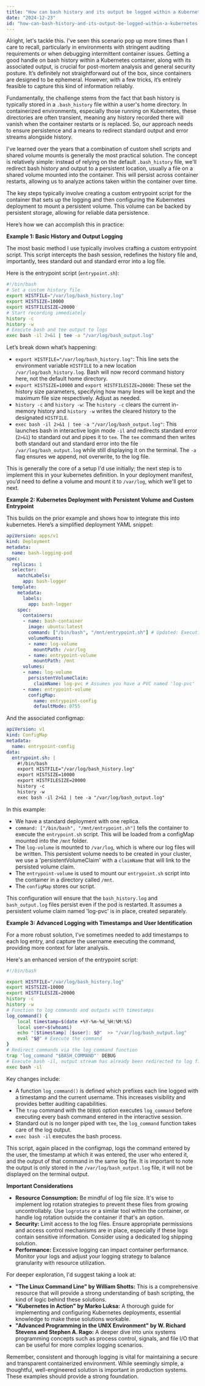```yaml
---
title: "How can bash history and its output be logged within a Kubernetes container?"
date: "2024-12-23"
id: "how-can-bash-history-and-its-output-be-logged-within-a-kubernetes-container"
---
```


Alright, let's tackle this. I've seen this scenario pop up more times than I care to recall, particularly in environments with stringent auditing requirements or when debugging intermittent container issues. Getting a good handle on bash history within a Kubernetes container, along with its associated output, is crucial for post-mortem analysis and general security posture. It’s definitely not straightforward out of the box, since containers are designed to be ephemeral. However, with a few tricks, it’s entirely feasible to capture this kind of information reliably.

Fundamentally, the challenge stems from the fact that bash history is typically stored in a `.bash_history` file within a user's home directory. In containerized environments, especially those running on Kubernetes, these directories are often transient, meaning any history recorded there will vanish when the container restarts or is replaced. So, our approach needs to ensure persistence and a means to redirect standard output and error streams alongside history.

I've learned over the years that a combination of custom shell scripts and shared volume mounts is generally the most practical solution. The concept is relatively simple: instead of relying on the default `.bash_history` file, we'll redirect bash history and output to a persistent location, usually a file on a shared volume mounted into the container. This will persist across container restarts, allowing us to analyze actions taken within the container over time.

The key steps typically involve creating a custom entrypoint script for the container that sets up the logging and then configuring the Kubernetes deployment to mount a persistent volume. This volume can be backed by persistent storage, allowing for reliable data persistence.

Here’s how we can accomplish this in practice:

**Example 1: Basic History and Output Logging**

The most basic method I use typically involves crafting a custom entrypoint script. This script intercepts the bash session, redefines the history file and, importantly, tees standard out and standard error into a log file.

Here is the entrypoint script (`entrypoint.sh`):

```bash
#!/bin/bash
# Set a custom history file
export HISTFILE="/var/log/bash_history.log"
export HISTSIZE=10000
export HISTFILESIZE=20000
# Start recording immediately
history -c
history -w
# Execute bash and tee output to logs
exec bash -il 2>&1 | tee -a "/var/log/bash_output.log"
```

Let’s break down what’s happening:

*   `export HISTFILE="/var/log/bash_history.log"`: This line sets the environment variable `HISTFILE` to a new location `/var/log/bash_history.log`. Bash will now record command history here, not the default home directory.
*   `export HISTSIZE=10000` and `export HISTFILESIZE=20000`: These set the history size parameters, specifying how many lines will be kept and the maximum file size respectively. Adjust as needed.
*   `history -c` and `history -w`: The `history -c` clears the current in-memory history and `history -w` writes the cleared history to the designated `HISTFILE`.
*   `exec bash -il 2>&1 | tee -a "/var/log/bash_output.log"`: This launches bash in interactive login mode `-il` and redirects standard error (`2>&1`) to standard out and pipes it to `tee`. The `tee` command then writes both standard out and standard error into the file `/var/log/bash_output.log` while still displaying it on the terminal. The `-a` flag ensures we append, not overwrite, to the log file.

This is generally the core of a setup I'd use initially; the next step is to implement this in your kubernetes definition. In your deployment manifest, you’d need to define a volume and mount it to `/var/log`, which we'll get to next.

**Example 2: Kubernetes Deployment with Persistent Volume and Custom Entrypoint**

This builds on the prior example and shows how to integrate this into kubernetes. Here’s a simplified deployment YAML snippet:

```yaml
apiVersion: apps/v1
kind: Deployment
metadata:
  name: bash-logging-pod
spec:
  replicas: 1
  selector:
    matchLabels:
      app: bash-logger
  template:
    metadata:
      labels:
        app: bash-logger
    spec:
      containers:
      - name: bash-container
        image: ubuntu:latest
        command: ["/bin/bash", "/mnt/entrypoint.sh"] # Updated: Executing the entrypoint
        volumeMounts:
        - name: log-volume
          mountPath: /var/log
        - name: entrypoint-volume
          mountPath: /mnt
      volumes:
      - name: log-volume
        persistentVolumeClaim:
          claimName: log-pvc # Assumes you have a PVC named 'log-pvc'
      - name: entrypoint-volume
        configMap:
          name: entrypoint-config
          defaultMode: 0755
```

And the associated configmap:

```yaml
apiVersion: v1
kind: ConfigMap
metadata:
  name: entrypoint-config
data:
  entrypoint.sh: |
    #!/bin/bash
    export HISTFILE="/var/log/bash_history.log"
    export HISTSIZE=10000
    export HISTFILESIZE=20000
    history -c
    history -w
    exec bash -il 2>&1 | tee -a "/var/log/bash_output.log"
```

In this example:

*   We have a standard deployment with one replica.
*   `command: ["/bin/bash", "/mnt/entrypoint.sh"]` tells the container to execute the `entrypoint.sh` script. This will be loaded from a configMap mounted into the `/mnt` folder.
*  The `log-volume` is mounted to `/var/log`, which is where our log files will be written. This persistent volume needs to be created in your cluster, we use a 'persistentVolumeClaim' with a `claimName` that will link to the persisted volume claim.
* The `entrypoint-volume` is used to mount our `entrypoint.sh` script into the container in a directory called `/mnt`.
* The `configMap` stores our script.

This configuration will ensure that the `bash_history.log` and `bash_output.log` files persist even if the pod is restarted. It assumes a persistent volume claim named 'log-pvc' is in place, created separately.

**Example 3: Advanced Logging with Timestamps and User Identification**

For a more robust solution, I've sometimes needed to add timestamps to each log entry, and capture the username executing the command, providing more context for later analysis.

Here's an enhanced version of the entrypoint script:

```bash
#!/bin/bash

export HISTFILE="/var/log/bash_history.log"
export HISTSIZE=10000
export HISTFILESIZE=20000
history -c
history -w
# Function to log commands and outputs with timestamps
log_command() {
    local timestamp=$(date +%Y-%m-%d_%H:%M:%S)
    local user=$(whoami)
    echo "[$timestamp] [$user]: $@"  >> "/var/log/bash_output.log"
    eval "$@" # Execute the command
}
# Redirect commands via the log_command function
trap 'log_command "$BASH_COMMAND"' DEBUG
# Execute bash -il, output stream has already been redirected to log file
exec bash -il
```

Key changes include:

*   A function `log_command()` is defined which prefixes each line logged with a timestamp and the current username. This increases visibility and provides better auditing capabilities.
* The `trap` command with the `DEBUG` option executes `log_command` before executing every bash command entered in the interactive session.
* Standard out is no longer piped with `tee`, the `log_command` function takes care of the log output.
* `exec bash -il` executes the bash process.

This script, again placed in the configmap, logs the command entered by the user, the timestamp at which it was entered, the user who entered it, and the output of that command in the same log file. It is important to note the output is only stored in the `/var/log/bash_output.log` file, it will not be displayed on the terminal output.

**Important Considerations**

*   **Resource Consumption:** Be mindful of log file size. It's wise to implement log rotation strategies to prevent these files from growing uncontrollably. Use `logrotate` or a similar tool within the container, or handle log rotation outside the container if that's an option.
*   **Security:** Limit access to the log files. Ensure appropriate permissions and access control mechanisms are in place, especially if these logs contain sensitive information. Consider using a dedicated log shipping solution.
*   **Performance:** Excessive logging can impact container performance. Monitor your logs and adjust your logging strategy to balance granularity with resource utilization.

For deeper exploration, I'd suggest taking a look at:

*   **"The Linux Command Line" by William Shotts:** This is a comprehensive resource that will provide a strong understanding of bash scripting, the kind of logic behind these solutions.
*   **"Kubernetes in Action" by Marko Luksa:** A thorough guide for implementing and configuring Kubernetes deployments, essential knowledge to make these solutions workable.
*   **"Advanced Programming in the UNIX Environment" by W. Richard Stevens and Stephen A. Rago:** A deeper dive into unix systems programming concepts such as process control, signals, and file I/O that can be useful for more complex logging scenarios.

Remember, consistent and thorough logging is vital for maintaining a secure and transparent containerized environment. While seemingly simple, a thoughtful, well-engineered solution is important in production systems. These examples should provide a strong foundation.
